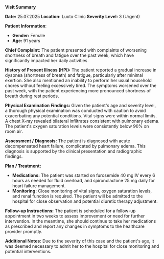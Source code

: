 **Visit Summary**

**Date:** 25.07.2025
**Location:** Luoto Clinic
**Severity Level:** 3 (Urgent)

**Patient Information:**
- **Gender:** Female
- **Age:** 91 years

**Chief Complaint:**
The patient presented with complaints of worsening shortness of breath and fatigue over the past week, which have significantly impacted her daily activities.

**History of Present Illness (HPI):**
The patient reported a gradual increase in dyspnea (shortness of breath) and fatigue, particularly after minimal exertion. She also mentioned an inability to perform her usual household chores without feeling excessively tired. The symptoms worsened over the past week, with the patient experiencing more pronounced shortness of breath during rest periods.

**Physical Examination Findings:**
Given the patient's age and severity level, a thorough physical examination was conducted with caution to avoid exacerbating any potential conditions. Vital signs were within normal limits. A chest X-ray revealed bilateral infiltrates consistent with pulmonary edema. The patient's oxygen saturation levels were consistently below 90% on room air.

**Assessment / Diagnosis:**
The patient is diagnosed with acute decompensated heart failure, complicated by pulmonary edema. This diagnosis is supported by the clinical presentation and radiographic findings.

**Plan / Treatment:**
- **Medications:** The patient was started on furosemide 40 mg IV every 6 hours as needed for fluid overload, and spironolactone 25 mg daily for heart failure management.
- **Monitoring:** Close monitoring of vital signs, oxygen saturation levels, and renal function is required. The patient will be admitted to the hospital for close observation and potential diuretic therapy adjustment.

**Follow-up Instructions:**
The patient is scheduled for a follow-up appointment in two weeks to assess improvement or need for further intervention. In the meantime, she should continue to take her medications as prescribed and report any changes in symptoms to the healthcare provider promptly.

**Additional Notes:** Due to the severity of this case and the patient's age, it was deemed necessary to admit her to the hospital for close monitoring and potential interventions.